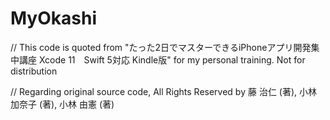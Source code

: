 # MyOkashi
// This code is quoted from "たった2日でマスターできるiPhoneアプリ開発集中講座 Xcode 11　Swift 5対応 Kindle版" for my personal training. Not for distribution

// Regarding original source code, All Rights Reserved by 藤 治仁 (著), 小林 加奈子 (著), 小林 由憲 (著)



